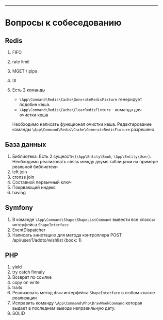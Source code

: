***
# Вопросы к собеседованию

## Redis
1. FIFO 
2. rate limit
3. MGET \ pipe
4. ttl
3. Есть 2 команды
   + `\App\Command\Redis\Cache\GenerateRedisFixture`  генерирует 
   подобие кеша. 
   + `\App\Command\Redis\Cache\ClearRedisFixture` - команда для очистки кеша
    
    Необходимо написать функционал очистки кеша. Редактирование команды 
    `\App\Command\Redis\Cache\GenerateRedisFixture` разрешено

## База данных
1. Библиотека. Есть 2 сущности (`\App\Entity\Book`, `\App\Entity\User`).
Необходимо реализовать связь между двумя таблицами на примере реальной библиотеки
2. left join
3. cronss join
4. Составной первычный ключ
5. Покрвающий индекс
6. having


## Symfony
1. В команде `\App\Command\Shape\ShapeListCommand` вывести все классы
интерфейса `ShapeInterface`
2. EventDispatcher
3. Написать аннотацию для метода контроллера POST /api/user/1/addto/wishlist {book: 1}
## PHP
1. yield
2. try catch finnaly
3. Возврат по ссылке
4. copy on write
5. traits
6. Реализовать метод `draw` интерфейса `ShapeInterface` в любом классе
реализации
7. Исправить команду `\App\Command\Php\DrawWeekCommand` которая выдает в 
последнем выводе неправильную дату.
8. SOLID
